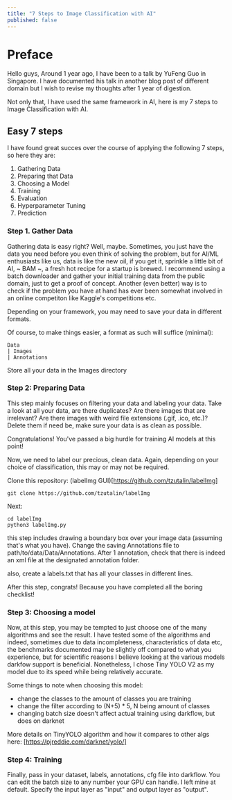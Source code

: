 ```yaml
---
title: "7 Steps to Image Classification with AI"
published: false
---
```


# Preface
Hello guys, Around 1 year ago, I have been to a talk by YuFeng Guo in Singapore. I have documented his talk in another blog post of different domain but I wish to revise my thoughts after 1 year of digestion.

Not only that, I have used the same framework in AI, here is my 7 steps to Image Classification with AI.

## Easy 7 steps
I have found great succes over the course of applying the following 7 steps, so here they are:
1. Gathering Data 
2. Preparing that Data 
3. Choosing a Model 
4. Training 
5. Evaluation 
6. Hyperparameter Tuning 
7. Prediction

### Step 1. Gather Data
Gathering data is easy right? Well, maybe. Sometimes, you just have the data you need before you even think of solving the problem, but for AI/ML enthusiasts like us, data is like the new oil, if you get it, sprinkle a little bit of AI, ~ BAM ~, a fresh hot recipe for a startup is brewed. I recommend using a batch downloader and gather your initial training data from the public domain, just to get a proof of concept. Another (even better) way is to check if the problem you have at hand has ever been somewhat involved in an online competiton like Kaggle's competitions etc.

Depending on your framework, you may need to save your data in different formats. 

Of course, to make things easier, a format as such will suffice (minimal):

```Directory
Data
| Images
| Annotations
```
Store all your data in the Images directory

### Step 2: Preparing Data
This step mainly focuses on filtering your data and labeling your data. Take a look at all your data, are there duplicates? Are there images that are irrelevant? Are there images with weird file extensions (.gif, .ico, etc.)? Delete them if need be, make sure your data is as clean as possible.

Congratulations! You've passed a big hurdle for training AI models at this point!

Now, we need to label our precious, clean data. Again, depending on your choice of classification, this may or may not be required.

Clone this repository: (labelImg GUI)[https://github.com/tzutalin/labelImg]

``` git clone https://github.com/tzutalin/labelImg ```

Next:

```
cd labelImg
python3 labelImg.py
```

this step includes drawing a boundary box over your image data (assuming that's what you have). Change the saving Annotations file to path/to/data/Data/Annotations. After 1 annotation, check that there is indeed an xml file at the designated annotation folder.

also, create a labels.txt that has all your classes in different lines.

After this step, congrats! Because you have completed all the boring checklist!

### Step 3: Choosing a model
Now, at this step, you may be tempted to just choose one of the many algorithms and see the result. I have tested some of the algorithms and indeed, sometimes due to data incompleteness, characteristics of data etc, the benchmarks documented may be slightly off compared to what you experience, but for scientific reasons I believe looking at the various models darkfow support is beneficial. Nonetheless, I chose Tiny YOLO V2 as my model due to its speed while being relatively accurate.

Some things to note when choosing this model:
- change the classes to the amount of classes you are training
- change the filter according to (N+5) * 5, N being amount of classes
- changing batch size doesn't affect actual training using darkflow, but does on darknet

More details on TinyYOLO algorithm and how it compares to other algs here: [https://pjreddie.com/darknet/yolo/]

### Step 4: Training
Finally, pass in your dataset, labels, annotations, cfg file into darkflow. You can edit the batch size to any number your GPU can handle. I left mine at default. Specify the input layer as "input" and output layer as "output".